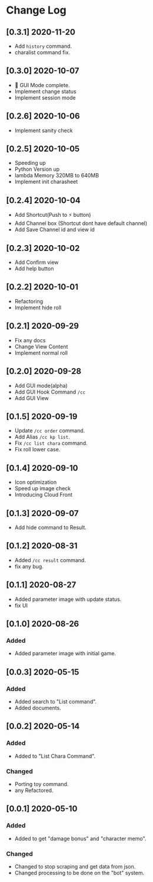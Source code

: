 # Change Log

## [0.3.1] 2020-11-20
- Add `history` command.
- charalist command fix.

## [0.3.0] 2020-10-07
- 🎉 GUI Mode complete.
- Implement change status
- Implement session mode

## [0.2.6] 2020-10-06
- Implement sanity check

## [0.2.5] 2020-10-05
- Speeding up
- Python Version up
- lambda Memory 320MB to 640MB
- Implement init charasheet

## [0.2.4] 2020-10-04
- Add Shortcut(Push to ⚡ button)
- Add Channel box (Shortcut dont have default channel)
- Add Save Channel id and view id

## [0.2.3] 2020-10-02
- Add Confirm view
- Add help button

## [0.2.2] 2020-10-01
- Refactoring
- Implement hide roll

## [0.2.1] 2020-09-29
- Fix any docs
- Change View Content
- Implement normal roll

## [0.2.0] 2020-09-28

- Add GUI mode(alpha)
- Add GUI Hook Command `/cc`
- Add GUI View

## [0.1.5] 2020-09-19

- Update `/cc order` command.
- Add Alias `/cc kp list`.
- Fix `/cc list chara` command.
- Fix roll lower case.

## [0.1.4] 2020-09-10

- Icon optimization
- Speed ​​up image check
- Introducing Cloud Front

## [0.1.3] 2020-09-07

- Add hide command to Result.

## [0.1.2] 2020-08-31

- Added `/cc result` command.
- fix any bug.

## [0.1.1] 2020-08-27

- Added parameter image with update status.
- fix UI

## [0.1.0] 2020-08-26

### Added

- Added parameter image with initial game.

## [0.0.3] 2020-05-15

### Added

- Added search to "List command".
- Added documents.

## [0.0.2] 2020-05-14

### Added

- Added to "List Chara Command".

### Changed

- Porting toy command.
- any Refactored.


## [0.0.1] 2020-05-10

### Added

- Added to get "damage bonus" and "character memo".

### Changed

- Changed to stop scraping and get data from json.
- Changed processing to be done on the "bot" system.
